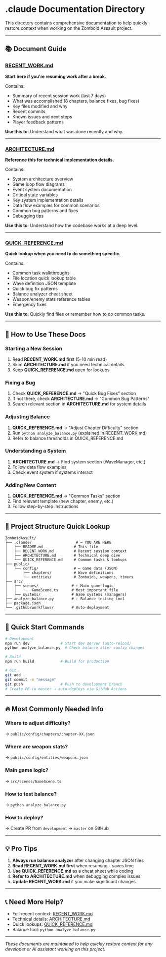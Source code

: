 # .claude Documentation Directory

This directory contains comprehensive documentation to help quickly restore context when working on the Zomboid Assault project.

---

## 📚 Document Guide

### [RECENT_WORK.md](./RECENT_WORK.md)
**Start here if you're resuming work after a break.**

Contains:
- Summary of recent session work (last 7 days)
- What was accomplished (8 chapters, balance fixes, bug fixes)
- Key files modified and why
- Recent commits
- Known issues and next steps
- Player feedback patterns

**Use this to**: Understand what was done recently and why.

---

### [ARCHITECTURE.md](./ARCHITECTURE.md)
**Reference this for technical implementation details.**

Contains:
- System architecture overview
- Game loop flow diagrams
- Event system documentation
- Critical state variables
- Key system implementation details
- Data flow examples for common scenarios
- Common bug patterns and fixes
- Debugging tips

**Use this to**: Understand how the codebase works at a deep level.

---

### [QUICK_REFERENCE.md](./QUICK_REFERENCE.md)
**Quick lookup when you need to do something specific.**

Contains:
- Common task walkthroughs
- File location quick lookup table
- Wave definition JSON template
- Quick bug fix patterns
- Balance analyzer cheat sheet
- Weapon/enemy stats reference tables
- Emergency fixes

**Use this to**: Quickly find files or remember how to do common tasks.

---

## 🎯 How to Use These Docs

### Starting a New Session
1. Read **RECENT_WORK.md** first (5-10 min read)
2. Skim **ARCHITECTURE.md** if you need technical details
3. Keep **QUICK_REFERENCE.md** open for lookups

### Fixing a Bug
1. Check **QUICK_REFERENCE.md** → "Quick Bug Fixes" section
2. If not there, check **ARCHITECTURE.md** → "Common Bug Patterns"
3. Search relevant section in **ARCHITECTURE.md** for system details

### Adjusting Balance
1. **QUICK_REFERENCE.md** → "Adjust Chapter Difficulty" section
2. Run `python analyze_balance.py` (explained in RECENT_WORK.md)
3. Refer to balance thresholds in QUICK_REFERENCE.md

### Understanding a System
1. **ARCHITECTURE.md** → Find system section (WaveManager, etc.)
2. Follow data flow examples
3. Check event system if systems interact

### Adding New Content
1. **QUICK_REFERENCE.md** → "Common Tasks" section
2. Find relevant template (new chapter, enemy, etc.)
3. Follow step-by-step instructions

---

## 📁 Project Structure Quick Lookup

```
ZomboidAssult/
├── .claude/                    # ← YOU ARE HERE
│   ├── README.md              # This file
│   ├── RECENT_WORK.md         # Recent session context
│   ├── ARCHITECTURE.md        # Technical deep dive
│   └── QUICK_REFERENCE.md     # Common tasks & lookups
├── public/
│   └── config/                # ← Game data (JSON)
│       ├── chapters/          # Wave definitions
│       └── entities/          # Zomboids, weapons, timers
├── src/
│   ├── scenes/               # ← Main game logic
│   │   └── GameScene.ts      # Most important file
│   └── systems/              # Game systems (managers)
├── analyze_balance.py        # ← Balance testing tool
├── package.json
└── .github/workflows/        # Auto-deployment
```

---

## 🚀 Quick Start Commands

```bash
# Development
npm run dev              # Start dev server (auto-reload)
python analyze_balance.py  # Check balance after config changes

# Build
npm run build            # Build for production

# Git
git add .
git commit -m "message"
git push                 # Push to development branch
# Create PR to master → auto-deploys via GitHub Actions
```

---

## 🔥 Most Commonly Needed Info

### Where to adjust difficulty?
→ `public/config/chapters/chapter-XX.json`

### Where are weapon stats?
→ `public/config/entities/weapons.json`

### Main game logic?
→ `src/scenes/GameScene.ts`

### How to test balance?
→ `python analyze_balance.py`

### How to deploy?
→ Create PR from `development` → `master` on GitHub

---

## 💡 Pro Tips

1. **Always run balance analyzer** after changing chapter JSON files
2. **Read RECENT_WORK.md first** when resuming - saves time
3. **Use QUICK_REFERENCE.md** as a cheat sheet while coding
4. **Refer to ARCHITECTURE.md** when debugging complex issues
5. **Update RECENT_WORK.md** if you make significant changes

---

## 📞 Need More Help?

- Full recent context: [RECENT_WORK.md](./RECENT_WORK.md)
- Technical details: [ARCHITECTURE.md](./ARCHITECTURE.md)
- Quick lookups: [QUICK_REFERENCE.md](./QUICK_REFERENCE.md)
- Balance tool: `python analyze_balance.py`

---

*These documents are maintained to help quickly restore context for any developer or AI assistant working on this project.*
